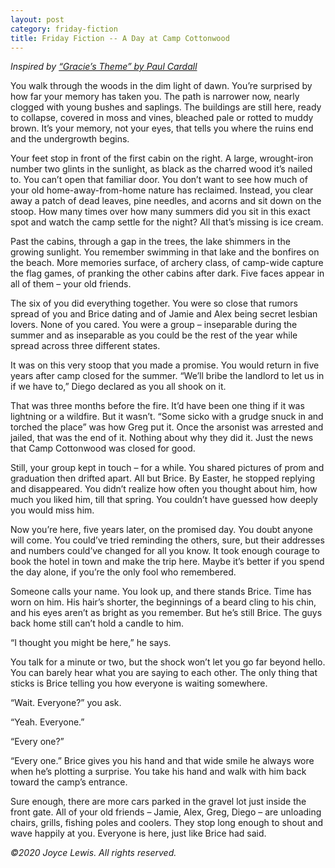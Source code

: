 ```yaml
---
layout: post
category: friday-fiction
title: Friday Fiction -- A Day at Camp Cottonwood
---
```


*Inspired by [“Gracie’s Theme” by Paul Cardall](https://www.youtube.com/watch?v=qPhkB28vqVM)*

You walk through the woods in the dim light of dawn. You’re surprised by how far your memory has taken you. The path is narrower now, nearly clogged with young bushes and saplings. The buildings are still here, ready to collapse, covered in moss and vines, bleached pale or rotted to muddy brown. It’s your memory, not your eyes, that tells you where the ruins end and the undergrowth begins.

<!--excerpt-->

Your feet stop in front of the first cabin on the right. A large, wrought-iron number two glints in the sunlight, as black as the charred wood it’s nailed to. You can’t open that familiar door. You don’t want to see how much of your old home-away-from-home nature has reclaimed. Instead, you clear away a patch of dead leaves, pine needles, and acorns and sit down on the stoop. How many times over how many summers did you sit in this exact spot and watch the camp settle for the night? All that’s missing is ice cream.

Past the cabins, through a gap in the trees, the lake shimmers in the growing sunlight. You remember swimming in that lake and the bonfires on the beach. More memories surface, of archery class, of camp-wide capture the flag games, of pranking the other cabins after dark. Five faces appear in all of them – your old friends.

The six of you did everything together. You were so close that rumors spread of you and Brice dating and of Jamie and Alex being secret lesbian lovers. None of you cared. You were a group – inseparable during the summer and as inseparable as you could be the rest of the year while spread across three different states.

It was on this very stoop that you made a promise. You would return in five years after camp closed for the summer. “We’ll bribe the landlord to let us in if we have to,” Diego declared as you all shook on it.

That was three months before the fire. It’d have been one thing if it was lightning or a wildfire. But it wasn’t. “Some sicko with a grudge snuck in and torched the place” was how Greg put it. Once the arsonist was arrested and jailed, that was the end of it. Nothing about why they did it. Just the news that Camp Cottonwood was closed for good.

Still, your group kept in touch – for a while. You shared pictures of prom and graduation then drifted apart. All but Brice. By Easter, he stopped replying and disappeared. You didn’t realize how often you thought about him, how much you liked him, till that spring. You couldn’t have guessed how deeply you would miss him.

Now you’re here, five years later, on the promised day. You doubt anyone will come. You could’ve tried reminding the others, sure, but their addresses and numbers could’ve changed for all you know. It took enough courage to book the hotel in town and make the trip here. Maybe it’s better if you spend the day alone, if you’re the only fool who remembered.

Someone calls your name. You look up, and there stands Brice. Time has worn on him. His hair’s shorter, the beginnings of a beard cling to his chin, and his eyes aren’t as bright as you remember. But he’s still Brice. The guys back home still can’t hold a candle to him.

“I thought you might be here,” he says.

You talk for a minute or two, but the shock won’t let you go far beyond hello. You can barely hear what you are saying to each other. The only thing that sticks is Brice telling you how everyone is waiting somewhere.

“Wait. Everyone?” you ask.

“Yeah. Everyone.”

“Every one?”

“Every one.” Brice gives you his hand and that wide smile he always wore when he’s plotting a surprise. You take his hand and walk with him back toward the camp’s entrance.

Sure enough, there are more cars parked in the gravel lot just inside the front gate. All of your old friends – Jamie, Alex, Greg, Diego – are unloading chairs, grills, fishing poles and coolers. They stop long enough to shout and wave happily at you. Everyone is here, just like Brice had said.

*&copy;2020 Joyce Lewis. All rights reserved.*

